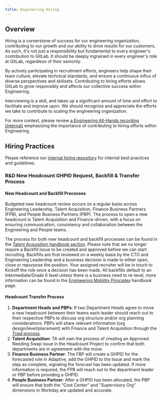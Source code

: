 ```yaml
---
title: Engineering Hiring
---
```


## Overview

Hiring is a cornerstone of success for our engineering organization, contributing to our growth and our ability to drive results for our customers. As such, it's not just a responsibility but fundamental to every engineer's contribution to GitLab. It should be deeply ingrained in every engineer's role at GitLab, regardless of their seniority.

By actively participating in recruitment efforts, engineers help shape their team culture, elevate technical standards, and ensure a continuous influx of diverse perspectives and skillsets. Contributing to hiring efforts allows GitLab to grow responsibly and affects our collective success within Engineering.

Interviewing is a skill, and takes up a significant amount of time and effort to facilitate and improve upon. We should recognize and appreciate the efforts we take to contribute to scaling the engineering organization.

For more context, please review [a Engineering All-Hands recording (internal)](https://drive.google.com/drive/search?q=title:%222024-04-17%20Sabrina%20on%20hiring%20in%20engineering%22) emphasizing the importance of contributing to hiring efforts within Engineering.

## Hiring Practices

Please reference our [internal hiring repository](https://gitlab.com/gitlab-com/people-group/hiring-processes/-/tree/master/Engineering) for internal best practices and guidelines.

### R&D New Headcount GHPID Request, Backfill & Transfer Process

#### New Headcount and Backfill Processes

Budgeted new headcount review occurs on a regular basis across Engineering Leadership, Talent Acquisition, Finance Business Partners (FPB), and People Business Partners (PBP). The process to open a new headcount is Talent Acquisition and Finance-driven, with a focus on ensuring communication, consistency and collaboration between the Engineering and People teams.

The process for both new headcount and backfill processes can be found in the [Talent Acquisition handbook section](/handbook/hiring/talent-acquisition-framework/req-creation/#requisition-release). Please note that we no longer require a Backfill Issue to be created and approved before we can start recruiting. Backfills are first reviewed on a weekly basis by the CTO and Engineering Leadership and a business decision is made to either open, close or repurpose the position. Your assigned recruiter will be in touch to Kickoff the role once a decision has been made. All backfills default to an Intermediate/Grade 6 level unless there is a business need to re-level, more information can be found in the [Engineering Mobility Principles](/handbook/engineering/careers/#mobility-principles) handbook page.

#### Headcount Transfer Process

1. **Department Heads and PBPs**: If two Department Heads agree to move a new headcount between their teams each leader should reach out to their respective PBPs to discuss org structure and/or org planning considerations. PBPs will share relevant information (org design/level/placement) with Finance and Talent Acquisition through the [Triad process](/handbook/hiring/talent-acquisition-framework/triadprocess/#:~:text=The%20Triad%20process%20exists%20to,collaboration%2C%20reporting%20and%20metrics%20tracking).
1. **Talent Acquisition**: TA will own the process of creating an Approved Needing Swap issue in the Headcount Project to confirm that both departments are in agreement with the move.
1. **Finance Business Partner**: The FBP will create a GHPID for the forecasted role in Adaptive, add the GHPID to the Issue and mark the step as complete, signaling the forecast has been updated. If more information is required, the FPB will reach out to the department leader or PBP before providing a GHPID.
1. **People Business Partner**: After a GHPID has been allocated, the PBP will ensure that both the "Cost Center" and "Supervisory Org" dimensions in Workday are updated and accurate.
